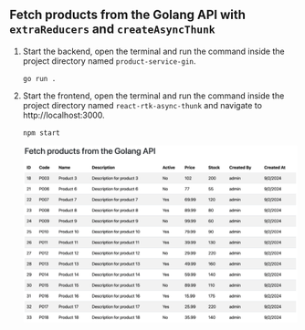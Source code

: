 ## Fetch products from the Golang API with `extraReducers` and `createAsyncThunk` 

1) Start the backend, open the terminal and run the command inside the project directory named `product-service-gin`.
   ```
   go run .
   ```
2) Start the frontend, open the terminal and run the command inside the project directory named `react-rtk-async-thunk` and navigate to http://localhost:3000.
     ```bash
     npm start
     ```
     ![Product logo](./demo_app.png)
